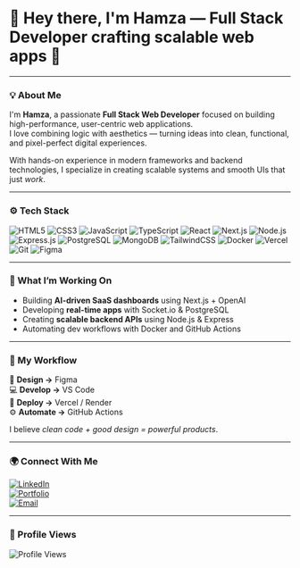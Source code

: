 # 👋 Hey there, I'm Hamza — Full Stack Developer crafting scalable web apps 🚀

---

### 💡 About Me  

I'm **Hamza**, a passionate **Full Stack Web Developer** focused on building high-performance, user-centric web applications.  
I love combining logic with aesthetics — turning ideas into clean, functional, and pixel-perfect digital experiences.  

With hands-on experience in modern frameworks and backend technologies, I specialize in creating scalable systems and smooth UIs that just *work*.  

---

### ⚙️ Tech Stack  

![HTML5](https://img.shields.io/badge/HTML5-E34F26?style=for-the-badge&logo=html5&logoColor=white)
![CSS3](https://img.shields.io/badge/CSS3-1572B6?style=for-the-badge&logo=css3&logoColor=white)
![JavaScript](https://img.shields.io/badge/JavaScript-F7DF1E?style=for-the-badge&logo=javascript&logoColor=black)
![TypeScript](https://img.shields.io/badge/TypeScript-007ACC?style=for-the-badge&logo=typescript&logoColor=white)
![React](https://img.shields.io/badge/React-20232A?style=for-the-badge&logo=react&logoColor=61DAFB)
![Next.js](https://img.shields.io/badge/Next.js-000000?style=for-the-badge&logo=next.js&logoColor=white)
![Node.js](https://img.shields.io/badge/Node.js-43853D?style=for-the-badge&logo=node.js&logoColor=white)
![Express.js](https://img.shields.io/badge/Express.js-404D59?style=for-the-badge)
![PostgreSQL](https://img.shields.io/badge/PostgreSQL-316192?style=for-the-badge&logo=postgresql&logoColor=white)
![MongoDB](https://img.shields.io/badge/MongoDB-4EA94B?style=for-the-badge&logo=mongodb&logoColor=white)
![TailwindCSS](https://img.shields.io/badge/TailwindCSS-38B2AC?style=for-the-badge&logo=tailwind-css&logoColor=white)
![Docker](https://img.shields.io/badge/Docker-2496ED?style=for-the-badge&logo=docker&logoColor=white)
![Vercel](https://img.shields.io/badge/Vercel-000000?style=for-the-badge&logo=vercel&logoColor=white)
![Git](https://img.shields.io/badge/Git-F05032?style=for-the-badge&logo=git&logoColor=white)
![Figma](https://img.shields.io/badge/Figma-F24E1E?style=for-the-badge&logo=figma&logoColor=white)

---

### 🚀 What I’m Working On  

- Building **AI-driven SaaS dashboards** using Next.js + OpenAI  
- Developing **real-time apps** with Socket.io & PostgreSQL  
- Creating **scalable backend APIs** using Node.js & Express  
- Automating dev workflows with Docker and GitHub Actions  

---

### 🧠 My Workflow  

📐 **Design →** Figma  
💻 **Develop →** VS Code  
🚀 **Deploy →** Vercel / Render  
⚙️ **Automate →** GitHub Actions  

I believe *clean code + good design = powerful products*.  

---

### 🌍 Connect With Me  

[![LinkedIn](https://img.shields.io/badge/LinkedIn-%230077B5.svg?style=for-the-badge&logo=linkedin&logoColor=white)](https://www.linkedin.com/in/hamza-awan-136266343/)  
[![Portfolio](https://img.shields.io/badge/Portfolio-000000?style=for-the-badge&logo=vercel&logoColor=white)](https://thehamza.dev/)  
[![Email](https://img.shields.io/badge/Email-0A66C2?style=for-the-badge&logo=gmail&logoColor=white)](mailto:your.hello@thehamza.dev)

---

### 👀 Profile Views  

![Profile Views](https://komarev.com/ghpvc/?username=hamzadev&color=blueviolet&style=for-the-badge)
